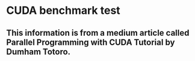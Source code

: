 # CUDA benchmark test

## This information is from a medium article called Parallel Programming with CUDA Tutorial by Dumham Totoro.
